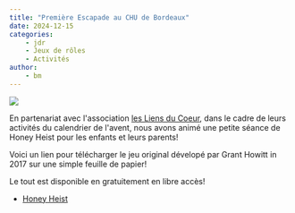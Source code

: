 ```yaml
---
title: "Première Escapade au CHU de Bordeaux"
date: 2024-12-15
categories: 
    - jdr
    - Jeux de rôles
    - Activités
author: 
    - bm
---
```


![](https://pdassets.foip.me/original/2X/4/47b9af38ff407a9f94eed6e0dc06e5d6168d5d67.jpeg)

En partenariat avec l'association [les Liens du Coeur](https://www.lesliensducoeur.org/), dans le cadre de leurs
activités du calendrier de l'avent, nous avons animé une petite séance de Honey Heist pour les enfants et leurs parents!

Voici un lien pour télécharger le jeu original dévelopé par Grant Howitt in 2017 sur une simple feuille de papier!

Le tout est disponible en gratuitement en libre accès!

- [Honey Heist](https://gshowitt.itch.io/honey-heist)

